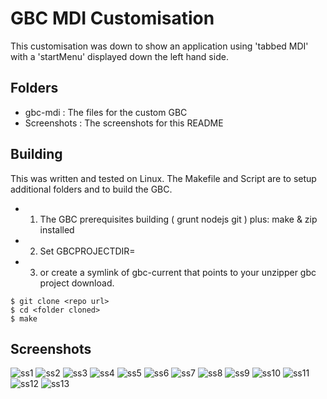 # GBC MDI Customisation

This customisation was down to show an application using 'tabbed MDI' with a 'startMenu' displayed down the left hand side.


## Folders
* gbc-mdi : The files for the custom GBC
* Screenshots : The screenshots for this README


## Building
This was written and tested on Linux. The Makefile and Script are to setup additional folders and to build the GBC.
* 1. The GBC prerequisites building ( grunt nodejs git ) plus: make & zip installed
* 2. Set GBCPROJECTDIR=<folder containing fjs-gbc-1.00.53-build201905131540-project.zip>
* 3. or create a symlink of gbc-current that points to your unzipper gbc project download.
 
```
$ git clone <repo url>
$ cd <folder cloned>
$ make
```

## Screenshots
![ss1](https://github.com/neilm-fourjs/gbc_mdi/raw/master/Screenshots/ss-1.png "Login")
![ss2](https://github.com/neilm-fourjs/gbc_mdi/raw/master/Screenshots/ss-2.png "Empty MDI Container")
![ss3](https://github.com/neilm-fourjs/gbc_mdi/raw/master/Screenshots/ss-3.png "SS3")
![ss4](https://github.com/neilm-fourjs/gbc_mdi/raw/master/Screenshots/ss-4.png "SS4")
![ss5](https://github.com/neilm-fourjs/gbc_mdi/raw/master/Screenshots/ss-5.png "SS5")
![ss6](https://github.com/neilm-fourjs/gbc_mdi/raw/master/Screenshots/ss-6.png "SS6")
![ss7](https://github.com/neilm-fourjs/gbc_mdi/raw/master/Screenshots/ss-7.png "SS7")
![ss8](https://github.com/neilm-fourjs/gbc_mdi/raw/master/Screenshots/ss-8.png "SS8")
![ss9](https://github.com/neilm-fourjs/gbc_mdi/raw/master/Screenshots/ss-9.png "SS9")
![ss10](https://github.com/neilm-fourjs/gbc_mdi/raw/master/Screenshots/ss-10.png "SS10")
![ss11](https://github.com/neilm-fourjs/gbc_mdi/raw/master/Screenshots/ss-11.png "SS11")
![ss12](https://github.com/neilm-fourjs/gbc_mdi/raw/master/Screenshots/ss-12.png "SS12")
![ss13](https://github.com/neilm-fourjs/gbc_mdi/raw/master/Screenshots/ss-13.png "SS13")


